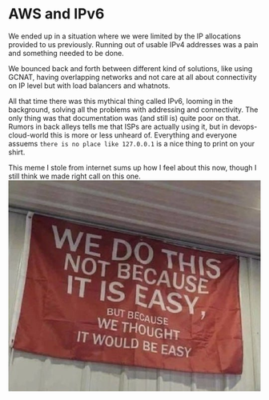 # AWS and IPv6

We ended up in a situation where we were limited by the IP allocations provided to us previously.
Running out of usable IPv4 addresses was a pain and something needed to be done.

We bounced back and forth between different kind of solutions, like using GCNAT, having overlapping networks and not care at all about connectivity on IP level but with load balancers and whatnots.

All that time there was this mythical thing called IPv6, looming in the background, solving all the problems with addressing and connectivity. The only thing was that documentation was (and still is) quite poor on that. Rumors in back alleys tells me that ISPs are actually using it, but in devops-cloud-world this is more or less unheard of. Everything and everyone assuems `there is no place like 127.0.0.1` is a nice thing to print on your shirt.

This meme I stole from internet sums up how I feel about this now, though I still think we made right call on this one.
![We do this not because it is easy, but because we thought it would be easy](./resources/we-do-this.jpg)

